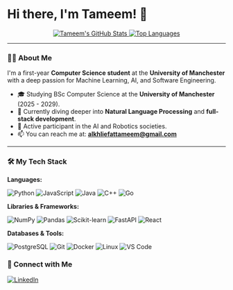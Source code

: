 # Hi there, I'm Tameem! 👋

<p align="center">
  <a href="https://github.com/TameemHisham">
    <img src="https://github-readme-stats.vercel.app/api?username=TameemHisham&show_icons=true&theme=tokyonight&rank_icon=github" alt="Tameem's GitHub Stats" />
  </a>
  <a href="https://github.com/TameemHisham">
    <img src="https://github-readme-stats.vercel.app/api/top-langs/?username=TameemHisham&layout=compact&theme=tokyonight" alt="Top Languages" />
  </a>
</p>

---

### 👨‍💻 About Me

I'm a first-year **Computer Science student** at the **University of Manchester** with a deep passion for Machine Learning, AI, and Software Engineering. 

-   🎓 Studying BSc Computer Science at the **University of Manchester** (2025 - 2029).
-   🌱 Currently diving deeper into **Natural Language Processing** and **full-stack development**.
-   🤖 Active participant in the AI and Robotics societies.
-   📫 You can reach me at: **alkhliefattameem@gmail.com**

---

### 🛠️ My Tech Stack

**Languages:**
<p>
  <img alt="Python" src="https://img.shields.io/badge/Python-3776AB?style=for-the-badge&logo=python&logoColor=white" />
  <img alt="JavaScript" src="https://img.shields.io/badge/JavaScript-F7DF1E?style=for-the-badge&logo=javascript&logoColor=black" />
  <img alt="Java" src="https://img.shields.io/badge/Java-ED8B00?style=for-the-badge&logo=openjdk&logoColor=white" />
  <img alt="C++" src="https://img.shields.io/badge/C%2B%2B-00599C?style=for-the-badge&logo=c%2B%2B&logoColor=white" />
  <img alt="Go" src="https://img.shields.io/badge/Go-00ADD8?style=for-the-badge&logo=go&logoColor=white" />
</p>

**Libraries & Frameworks:**
<p>
  <img alt="NumPy" src="https://img.shields.io/badge/Numpy-013243?style=for-the-badge&logo=numpy&logoColor=white" />
  <img alt="Pandas" src="https://img.shields.io/badge/Pandas-150458?style=for-the-badge&logo=pandas&logoColor=white" />
  <img alt="Scikit-learn" src="https://img.shields.io/badge/scikit_learn-F7931E?style=for-the-badge&logo=scikit-learn&logoColor=white" />
  <img alt="FastAPI" src="https://img.shields.io/badge/FastAPI-009688?style=for-the-badge&logo=fastapi&logoColor=white" />
  <img alt="React" src="https://img.shields.io/badge/React-20232A?style=for-the-badge&logo=react&logoColor=61DAFB" />
</p>

**Databases & Tools:**
<p>
  <img alt="PostgreSQL" src="https://img.shields.io/badge/PostgreSQL-4169E1?style=for-the-badge&logo=postgresql&logoColor=white" />
  <img alt="Git" src="https://img.shields.io/badge/GIT-E44C30?style=for-the-badge&logo=git&logoColor=white" />
  <img alt="Docker" src="https://img.shields.io/badge/Docker-2496ED?style=for-the-badge&logo=docker&logoColor=white" />
  <img alt="Linux" src="https://img.shields.io/badge/Linux-FCC624?style=for-the-badge&logo=linux&logoColor=black" />
  <img alt="VS Code" src="https://img.shields.io/badge/VS_Code-007ACC?style=for-the-badge&logo=visual-studio-code&logoColor=white" />
</p>


### 🔗 Connect with Me

<p>
  <a href="https://linkedin.com/in/tameem-alkhliefat-50932a299" target="_blank">
    <img alt="LinkedIn" src="https://img.shields.io/badge/LinkedIn-0077B5?style=for-the-badge&logo=linkedin&logoColor=white" />
  </a>
</p>

